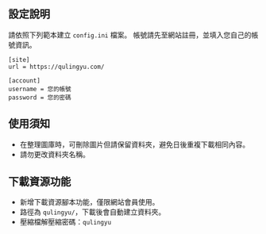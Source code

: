 ## 設定說明

請依照下列範本建立 `config.ini` 檔案。
帳號請先至網站註冊，並填入您自己的帳號資訊。

```
[site]
url = https://qulingyu.com/

[account]
username = 您的帳號
password = 您的密碼
```

## 使用須知

- 在整理圖庫時，可刪除圖片但請保留資料夾，避免日後重複下載相同內容。
- 請勿更改資料夾名稱。

## 下載資源功能

- 新增下載資源腳本功能，僅限網站會員使用。
- 路徑為 `qulingyu/`，下載後會自動建立資料夾。
- 壓縮檔解壓縮密碼：`qulingyu`
